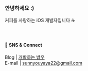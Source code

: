 
### 안녕하세요 :)
커피를 사랑하는 iOS 개발자입니다 ☕️
<br/><br/><br/>
#### 🔗 SNS & Connect  
Blog |  [개발하는 방우](https://bang-woo.tistory.com)   
E-mail | sunnyouyaya22@gmail.com
